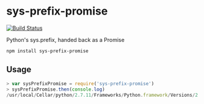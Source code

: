 # sys-prefix-promise

[![Build Status](https://travis-ci.org/rgbkrk/sys-prefix-promise.svg)](https://travis-ci.org/rgbkrk/sys-prefix-promise)

Python's sys.prefix, handed back as a Promise

```
npm install sys-prefix-promise
```

## Usage

```javascript
> var sysPrefixPromise = require('sys-prefix-promise')
> sysPrefixPromise.then(console.log)
/usr/local/Cellar/python/2.7.11/Frameworks/Python.framework/Versions/2.7
```

